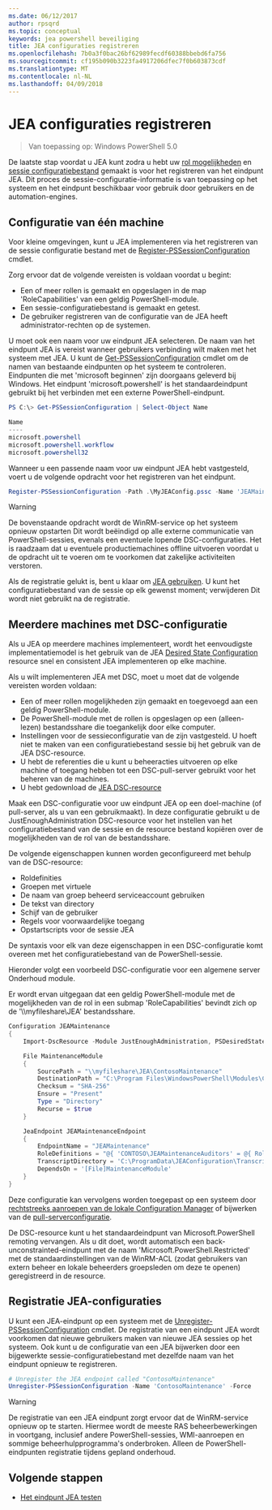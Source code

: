 ```yaml
---
ms.date: 06/12/2017
author: rpsqrd
ms.topic: conceptual
keywords: jea powershell beveiliging
title: JEA configuraties registreren
ms.openlocfilehash: 7b0a3f0bac26bf62989fecdf60388bbebd6fa756
ms.sourcegitcommit: cf195b090b3223fa4917206dfec7f0b603873cdf
ms.translationtype: MT
ms.contentlocale: nl-NL
ms.lasthandoff: 04/09/2018
---
```

# <a name="registering-jea-configurations"></a>JEA configuraties registreren

> Van toepassing op: Windows PowerShell 5.0

De laatste stap voordat u JEA kunt zodra u hebt uw [rol mogelijkheden](role-capabilities.md) en [sessie configuratiebestand](session-configurations.md) gemaakt is voor het registreren van het eindpunt JEA.
Dit proces de sessie-configuratie-informatie is van toepassing op het systeem en het eindpunt beschikbaar voor gebruik door gebruikers en de automation-engines.

## <a name="single-machine-configuration"></a>Configuratie van één machine

Voor kleine omgevingen, kunt u JEA implementeren via het registreren van de sessie configuratie bestand met de [Register-PSSessionConfiguration](https://msdn.microsoft.com/powershell/reference/5.1/microsoft.powershell.core/register-pssessionconfiguration) cmdlet.

Zorg ervoor dat de volgende vereisten is voldaan voordat u begint:
- Een of meer rollen is gemaakt en opgeslagen in de map 'RoleCapabilities' van een geldig PowerShell-module.
- Een sessie-configuratiebestand is gemaakt en getest.
- De gebruiker registreren van de configuratie van de JEA heeft administrator-rechten op de systemen.

U moet ook een naam voor uw eindpunt JEA selecteren.
De naam van het eindpunt JEA is vereist wanneer gebruikers verbinding wilt maken met het systeem met JEA.
U kunt de [Get-PSSessionConfiguration](https://msdn.microsoft.com/powershell/reference/5.1/microsoft.powershell.core/get-pssessionconfiguration) cmdlet om de namen van bestaande eindpunten op het systeem te controleren.
Eindpunten die met 'microsoft beginnen' zijn doorgaans geleverd bij Windows.
Het eindpunt 'microsoft.powershell' is het standaardeindpunt gebruikt bij het verbinden met een externe PowerShell-eindpunt.

```powershell
PS C:\> Get-PSSessionConfiguration | Select-Object Name

Name
----
microsoft.powershell
microsoft.powershell.workflow
microsoft.powershell32
```

Wanneer u een passende naam voor uw eindpunt JEA hebt vastgesteld, voert u de volgende opdracht voor het registreren van het eindpunt.

```powershell
Register-PSSessionConfiguration -Path .\MyJEAConfig.pssc -Name 'JEAMaintenance' -Force
```

> [!WARNING]
> De bovenstaande opdracht wordt de WinRM-service op het systeem opnieuw opstarten
> Dit wordt beëindigd op alle externe communicatie van PowerShell-sessies, evenals een eventuele lopende DSC-configuraties.
> Het is raadzaam dat u eventuele productiemachines offline uitvoeren voordat u de opdracht uit te voeren om te voorkomen dat zakelijke activiteiten verstoren.

Als de registratie gelukt is, bent u klaar om [JEA gebruiken](using-jea.md).
U kunt het configuratiebestand van de sessie op elk gewenst moment; verwijderen Dit wordt niet gebruikt na de registratie.

## <a name="multi-machine-configuration-with-dsc"></a>Meerdere machines met DSC-configuratie

Als u JEA op meerdere machines implementeert, wordt het eenvoudigste implementatiemodel is het gebruik van de JEA [Desired State Configuration](https://msdn.microsoft.com/en-us/powershell/dsc/overview) resource snel en consistent JEA implementeren op elke machine.

Als u wilt implementeren JEA met DSC, moet u moet dat de volgende vereisten worden voldaan:
- Een of meer rollen mogelijkheden zijn gemaakt en toegevoegd aan een geldig PowerShell-module.
- De PowerShell-module met de rollen is opgeslagen op een (alleen-lezen) bestandsshare die toegankelijk door elke computer.
- Instellingen voor de sessieconfiguratie van de zijn vastgesteld. U hoeft niet te maken van een configuratiebestand sessie bij het gebruik van de JEA DSC-resource.
- U hebt de referenties die u kunt u beheeracties uitvoeren op elke machine of toegang hebben tot een DSC-pull-server gebruikt voor het beheren van de machines.
- U hebt gedownload de [JEA DSC-resource](https://github.com/PowerShell/JEA/tree/master/DSC%20Resource)

Maak een DSC-configuratie voor uw eindpunt JEA op een doel-machine (of pull-server, als u van een gebruikmaakt).
In deze configuratie gebruikt u de JustEnoughAdministration DSC-resource voor het instellen van het configuratiebestand van de sessie en de resource bestand kopiëren over de mogelijkheden van de rol van de bestandsshare.

De volgende eigenschappen kunnen worden geconfigureerd met behulp van de DSC-resource:
- Roldefinities
- Groepen met virtuele
- De naam van groep beheerd serviceaccount gebruiken
- De tekst van directory
- Schijf van de gebruiker
- Regels voor voorwaardelijke toegang
- Opstartscripts voor de sessie JEA

De syntaxis voor elk van deze eigenschappen in een DSC-configuratie komt overeen met het configuratiebestand van de PowerShell-sessie.

Hieronder volgt een voorbeeld DSC-configuratie voor een algemene server Onderhoud module.

Er wordt ervan uitgegaan dat een geldig PowerShell-module met de mogelijkheden van de rol in een submap 'RoleCapabilities' bevindt zich op de '\\\\myfileshare\\JEA' bestandsshare.


```powershell
Configuration JEAMaintenance
{
    Import-DscResource -Module JustEnoughAdministration, PSDesiredStateConfiguration

    File MaintenanceModule
    {
        SourcePath = "\\myfileshare\JEA\ContosoMaintenance"
        DestinationPath = "C:\Program Files\WindowsPowerShell\Modules\ContosoMaintenance"
        Checksum = "SHA-256"
        Ensure = "Present"
        Type = "Directory"
        Recurse = $true
    }

    JeaEndpoint JEAMaintenanceEndpoint
    {
        EndpointName = "JEAMaintenance"
        RoleDefinitions = "@{ 'CONTOSO\JEAMaintenanceAuditors' = @{ RoleCapabilities = 'GeneralServerMaintenance-Audit' }; 'CONTOSO\JEAMaintenanceAdmins' = @{ RoleCapabilities = 'GeneralServerMaintenance-Audit', 'GeneralServerMaintenance-Admin' } }"
        TranscriptDirectory = 'C:\ProgramData\JEAConfiguration\Transcripts'
        DependsOn = '[File]MaintenanceModule'
    }
}
```

Deze configuratie kan vervolgens worden toegepast op een systeem door [rechtstreeks aanroepen van de lokale Configuration Manager](https://msdn.microsoft.com/en-us/powershell/dsc/metaconfig) of bijwerken van de [pull-serverconfiguratie](https://msdn.microsoft.com/en-us/powershell/dsc/pullserver).

De DSC-resource kunt u het standaardeindpunt van Microsoft.PowerShell remoting vervangen.
Als u dit doet, wordt automatisch een back-unconstrainted-eindpunt met de naam 'Microsoft.PowerShell.Restricted' met de standaardinstellingen van de WinRM-ACL (zodat gebruikers van extern beheer en lokale beheerders groepsleden om deze te openen) geregistreerd in de resource.

## <a name="unregistering-jea-configurations"></a>Registratie JEA-configuraties

U kunt een JEA-eindpunt op een systeem met de [Unregister-PSSessionConfiguration](https://msdn.microsoft.com/powershell/reference/5.1/microsoft.powershell.core/Unregister-PSSessionConfiguration) cmdlet.
De registratie van een eindpunt JEA wordt voorkomen dat nieuwe gebruikers maken van nieuwe JEA sessies op het systeem.
Ook kunt u de configuratie van een JEA bijwerken door een bijgewerkte sessie-configuratiebestand met dezelfde naam van het eindpunt opnieuw te registreren.

```powershell
# Unregister the JEA endpoint called "ContosoMaintenance"
Unregister-PSSessionConfiguration -Name 'ContosoMaintenance' -Force
```

> [!WARNING]
> De registratie van een JEA eindpunt zorgt ervoor dat de WinRM-service opnieuw op te starten.
> Hiermee wordt de meeste RAS beheerbewerkingen in voortgang, inclusief andere PowerShell-sessies, WMI-aanroepen en sommige beheerhulpprogramma's onderbroken.
> Alleen de PowerShell-eindpunten registratie tijdens gepland onderhoud.

## <a name="next-steps"></a>Volgende stappen

- [Het eindpunt JEA testen](using-jea.md)